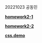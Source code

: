 20221023 공동민

[**homework2-1**](https://GongDongMin.github.io/homework2-1.html)

[**homework2-2**](https://GongDongMin.github.io/homework2-2.html)


[**css.demo**](https://GongDongMin.github.io/css.demo.html)
